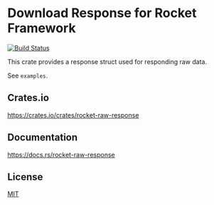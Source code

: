 Download Response for Rocket Framework
====================

[![Build Status](https://travis-ci.org/magiclen/rocket-raw-response.svg?branch=master)](https://travis-ci.org/magiclen/rocket-raw-response)

This crate provides a response struct used for responding raw data.

See `examples`.

## Crates.io

https://crates.io/crates/rocket-raw-response

## Documentation

https://docs.rs/rocket-raw-response

## License

[MIT](LICENSE)